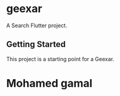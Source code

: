 # geexar

A Search Flutter project.

## Getting Started

This project is a starting point for a Geexar.



# Mohamed gamal
